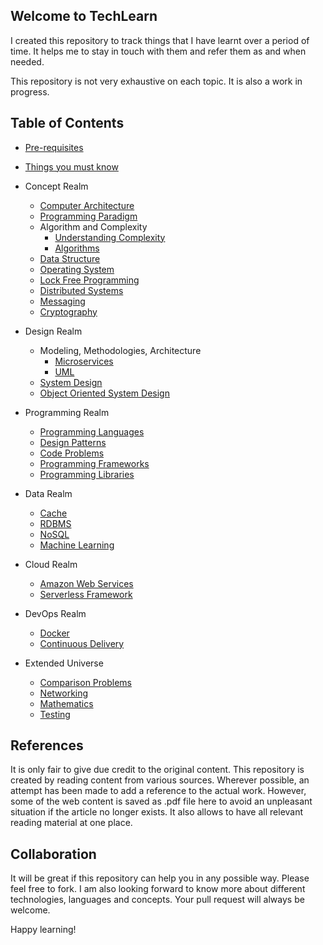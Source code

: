 ## Welcome to TechLearn
I created this repository to track things that I have learnt over a period of time. It helps me to stay in touch with them and refer them as and when needed.

This repository is not very exhaustive on each topic. It is also a work in progress. 

## Table of Contents
* [Pre-requisites](content/prerequisites)
* [Things you must know](content/things_you_must_know)

* Concept Realm
   *  [Computer Architecture](content/concept-realm/computer_architecture)
   *  [Programming Paradigm](content/concept-realm/programming_paradigm)
   *  Algorithm and Complexity
        *  [Understanding Complexity](content/concept-realm/complexity)
        *  [Algorithms](content/concept-realm/algorithm)
   *  [Data Structure](content/concept-realm/data_structure)
   *  [Operating System](content/concept-realm/operating_system)
   *  [Lock Free Programming](content/concept-realm/lock-free-programming)
   *  [Distributed Systems](content/concept-realm/distributed-systems)
   *  [Messaging](content/concept-realm/distributed-systems)
   *  [Cryptography](content/concept-realm/cryptography)
    
* Design Realm
   *  Modeling, Methodologies, Architecture
       * [Microservices](content/design-realm/modeling_methodologies_arch/microservices)
       * [UML](content/design-realm/modeling_methodologies_arch/uml)
   *  [System Design](content/design-realm/system_design)
   *  [Object Oriented System Design](content/design-realm/oo_system_design)

* Programming Realm
   *  [Programming Languages](content/programming-realm/programming_language)
   *  [Design Patterns](content/programming-realm/design_pattern)
   *  [Code Problems](content/programming-realm/code_problems)
   *  [Programming Frameworks](content/programming-realm/framework)
   *  [Programming Libraries](content/programming-realm/libraries)   

* Data Realm
   *  [Cache](content/data-realm/cache)
   *  [RDBMS](content/data-realm/rdbms)
   *  [NoSQL](content/data-realm/nosql)
   *  [Machine Learning](content/data-realm/machine_learning)
   
* Cloud Realm
   *  [Amazon Web Services](content/cloud-realm/aws)
   *  [Serverless Framework](content/cloud-realm/serverless_framework)
   
* DevOps Realm
   *  [Docker](content/devops-realm/docker)
   *  [Continuous Delivery](content/devops-realm/devops_continuous_delivery/devops_continuous_delivery.md)

* Extended Universe
   *  [Comparison Problems](content/extended-universe/comparison_problems)
   *  [Networking](content/extended-universe/networking)
   *  [Mathematics](content/extended-universe/mathematics)
   *  [Testing](content/extended-universe/testing)

## References
It is only fair to give due credit to the original content. This repository is created by reading content from various sources.
Wherever possible, an attempt has been made to add a reference to the actual work. However, some of the web content is saved as
.pdf file here to avoid an unpleasant situation if the article no longer exists. It also allows to have all relevant reading 
material at one place.

## Collaboration
It will be great if this repository can help you in any possible way. Please feel free to fork. I am also looking forward to know more about different technologies, languages and concepts. Your pull request will always be welcome.

Happy learning!

